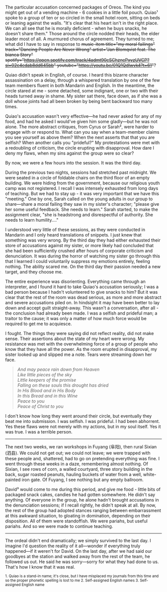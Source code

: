 The particular accusation concerned packages of Oreos. The kind you might get out of a vending machine - 6 cookies in a little foil pouch. Quiao¹ spoke to a group of ten or so circled in the small hotel room, sitting on beds or leaning against the walls. "It's clear that his heart isn't in the right place. We can all see that he is morally deficient - when he buys snacks, he doesn't share them." Those around the circle nodded their heads, the elder leader most of all. A murmured chorus of agreement. They turned to me; what did I have to say in response to ~~music-item title="my moral failings" track="Dancing People Are Never Wrong" artist="Jan Blomqvist feat. The bianca Story" spotify="https://open.spotify.com/track/4admt90cSChznePxyzUVCP?si=02c4cdab8dd645bb" youtube="https://youtu.be/01Q1QdIwvk4?t=61"~~?

Quiao didn't speak in English, of course. I heard this bizarre character assassination on a delay, through a whispered translation by one of the few team members fluent in both Mandarin and English. In the meantime, the circle stared at me - some detached, some indignant, one or two with their heads turned away in shame. My sister sat there, face down, as if she was a doll whose joints had all been broken by being bent backward too many times.

Quiao's accusation wasn't very effective—he had never asked for any of my food, and had he asked I would've given him some gladly—but he was not alone. The more abstract critiques, from Cyrus or Sarah², were harder to engage with or respond to. What can you say when a team-member claims you see yourself as above them? When the next asserts that that you are selfish? When another calls you "prideful?" My protestations were met with a redoubling of criticism, the circle erupting with disapproval. How dare I deny my flaws, when my sins against the group were so clear?

By now, we were a few hours into the session. It was the third day.

During the previous two nights, sessions had stretched past midnight. We were seated in a circle of foldable chairs on the third floor of an empty building. We were hiding from the government, because our religious youth camp was not registered. I recall I was intensely exhausted from long days of teaching. But we had to stay up - it was very important that we have this "meeting." One by one, Sarah called on the young adults in our group to share—share a moral failing they saw in my sister's character; "please give her some useful feedback. She needs to learn." Sarah started, to make the assignment clear, "she is headstrong and disrespectful of authority. She needs to learn humility...."

I understood very little of these sessions, as they were conducted in Mandarin and I only heard translations of snippets. I just knew that something was very wrong. By the third day they had either exhausted their store of accusations against my sister, or more likely had concluded that she had been sufficiently crushed after hours of corporate criticism and denunciation. It was during the horror of watching my sister go through this that I learned I could voluntarily suppress my emotions entirely, feeling nothing. The ability scared me. On the third day their passion needed a new target, and they choose me.

The entire experience was disorienting. Everything came through an interpreter, and I found it hard to take Quiao's accusation seriously; I was a bad person because I hadn't volunteered to give snacks to him? But it was clear that the rest of the room was dead serious, as more and more abstract and severe accusations piled on. In hindsight it may have been better to lay down and accept guilt straight-away. This wasn't a conversation, after all - the conclusion had already been made. I was a selfish and prideful man; a traitor to the cause; it was only a matter of how much force would be required to get me to acquiesce.

I fought. The things they were saying did not reflect reality, did not make sense. Their assertions about the state of my heart were wrong. My resistance was met with the overwhelming force of a group of people who know that they have all the power. As the room erupted in disapproval, my sister looked up and slipped me a note. Tears were streaming down her face.

> *And may peace rain down from Heaven*  
> *Like little pieces of the sky*  
> *Little keepers of the promise*  
> *Falling on these souls this drought has dried*  
> *In His Blood and in His Body*  
> *In this Bread and in this Wine*  
> *Peace to you*  
> *Peace of Christ to you*

I don't know how long they went around their circle, but eventually they beat me into submission. I was selfish. I was prideful. I had been abhorrent. Yes these flaws were not merely with my actions, but in my soul itself. Yes it was true. I was a terrible person.

---

The next two weeks, we ran workshops in Fuyang (阜阳), then rural Sixian (泗县). We could not get out; we could not leave; we were trapped with these people and, shattered, had to go on pretending everything was fine. I went through these weeks in a daze, remembering almost nothing. Of Sixian, I see rows of corn, a walled courtyard, three story building in the back, sugar roasted peanuts, hauling buckets of water from a well, white-painted iron gate. Of Fuyang, I see nothing but any empty ballroom.

David³ would come to me during this period, and give me food - little bits of packaged snack cakes, candies he had gotten somewhere. He didn't say anything. Of everyone in the group, he alone hadn't brought accusations in the denunciation sessions; if I recall rightly, he didn't speak at all. By now, the rest of the group had adopted stances ranging between embarrassment at this awkward situation, to gloating in domination, depending on their disposition. All of them were standoffish. We were pariahs, but useful pariahs. And so we were made to continue teaching.

---

The ordeal didn't end dramatically; we simply survived to the last day. I imagine I'd question the reality of it all—wonder if everything truly happened—if it weren't for David. On the last day, after we had said our goodbyes at the station and walked away from the rest of the team, he followed us out. He said he was sorry—sorry for what they had done to us. That's how I know that it was real.

<small>
1. Quiao is a stand-in name; it's close, but I have misplaced my journals from this time and so the proper phonetic spelling is lost to me
2. Self-assigned English names
3. Self-assigned English name
</small>